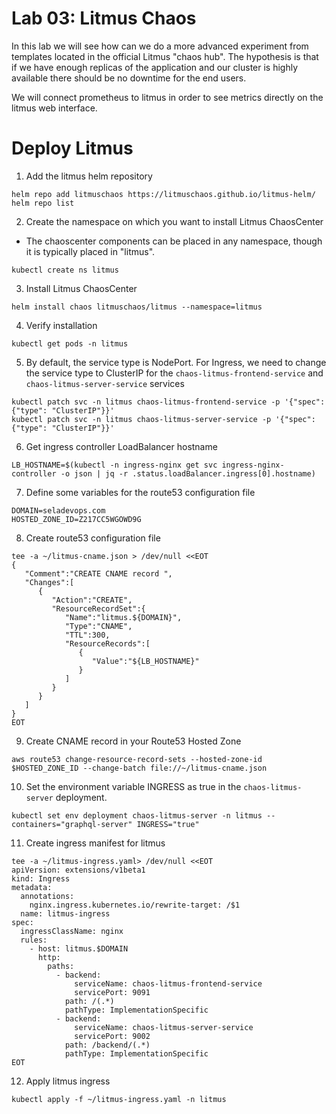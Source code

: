 # Lab 03: Litmus Chaos

In this lab we will see how can we do a more advanced experiment from templates located in the official Litmus "chaos hub".
The hypothesis is that if we have enough replicas of the application and our cluster is highly available there should be no downtime for the end users.

We will connect prometheus to litmus in order to see metrics directly on the litmus web interface.

# Deploy Litmus

1. Add the litmus helm repository
```
helm repo add litmuschaos https://litmuschaos.github.io/litmus-helm/
helm repo list
```

2. Create the namespace on which you want to install Litmus ChaosCenter
  - The chaoscenter components can be placed in any namespace, though it is typically placed in "litmus".
```
kubectl create ns litmus
```

3. Install Litmus ChaosCenter
```
helm install chaos litmuschaos/litmus --namespace=litmus
```

4. Verify installation
```
kubectl get pods -n litmus
```

5. By default, the service type is NodePort. For Ingress, we need to change the service type to ClusterIP for the `chaos-litmus-frontend-service` and `chaos-litmus-server-service` services
```
kubectl patch svc -n litmus chaos-litmus-frontend-service -p '{"spec": {"type": "ClusterIP"}}'
kubectl patch svc -n litmus chaos-litmus-server-service -p '{"spec": {"type": "ClusterIP"}}'
```

6. Get ingress controller LoadBalancer hostname
```
LB_HOSTNAME=$(kubectl -n ingress-nginx get svc ingress-nginx-controller -o json | jq -r .status.loadBalancer.ingress[0].hostname)
```

7. Define some variables for the route53 configuration file
```
DOMAIN=seladevops.com
HOSTED_ZONE_ID=Z217CC5WGOWD9G
```

8. Create route53 configuration file
```
tee -a ~/litmus-cname.json > /dev/null <<EOT
{
   "Comment":"CREATE CNAME record ",
   "Changes":[
      {
         "Action":"CREATE",
         "ResourceRecordSet":{
            "Name":"litmus.${DOMAIN}",
            "Type":"CNAME",
            "TTL":300,
            "ResourceRecords":[
               {
                  "Value":"${LB_HOSTNAME}"
               }
            ]
         }
      }
   ]
}
EOT
```

9. Create CNAME record in your Route53 Hosted Zone
```
aws route53 change-resource-record-sets --hosted-zone-id $HOSTED_ZONE_ID --change-batch file://~/litmus-cname.json
```

10. Set the environment variable INGRESS as true in the `chaos-litmus-server` deployment.
```
kubectl set env deployment chaos-litmus-server -n litmus --containers="graphql-server" INGRESS="true"
```

11. Create ingress manifest for litmus
```
tee -a ~/litmus-ingress.yaml> /dev/null <<EOT
apiVersion: extensions/v1beta1
kind: Ingress
metadata:
  annotations:
    nginx.ingress.kubernetes.io/rewrite-target: /$1
  name: litmus-ingress
spec:
  ingressClassName: nginx
  rules:
    - host: litmus.$DOMAIN
      http:
        paths:
          - backend:
              serviceName: chaos-litmus-frontend-service
              servicePort: 9091
            path: /(.*)
            pathType: ImplementationSpecific
          - backend:
              serviceName: chaos-litmus-server-service
              servicePort: 9002
            path: /backend/(.*)
            pathType: ImplementationSpecific
EOT
```

12. Apply litmus ingress
```
kubectl apply -f ~/litmus-ingress.yaml -n litmus
```
